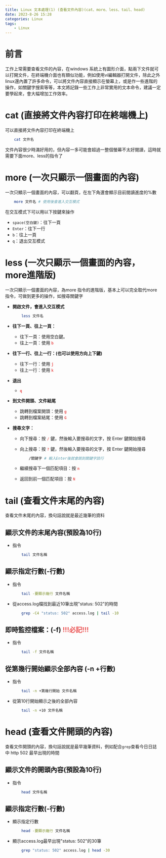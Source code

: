 ```yaml
---
title: Linux 文本處理(1) (查看文件內容)(cat、more、less、tail、head)
date: 2023-8-26 15:28
categories: Linux
tags:
    - Linux
---
```


# 前言

工作上常需要查看文件的內容，在windows 系統上有圖形介面，點兩下文件就可以打開文件，在終端機介面也有類似功能，例如使用vi編輯器打開文件，除此之外linux還內置了許多命令，可以將文件內容直接顯示在螢幕上，或是作一些進階的操作，如關鍵字搜索等等，本文將記錄一些工作上非常實用的文本命令，建議一定要學起來，會大幅增加工作效率。


# cat (直接將文件內容打印在終端機上)

可以直接將文件內容打印在終端機上

``` bash
    cat 文件名
```

文件內容很少時滿好用的，但內容一多可能會超過一整個螢幕不太好閱讀，這時就需要下面more、less的指令了


# more (一次只顯示一個畫面的內容)

一次只顯示一個畫面的內容，可以翻頁，在左下角還會顯示目前閱讀進度的%數

``` bash
    more 文件名 # 使用後會進入交互模式
```

在交互模式下可以用以下按鍵來操作

* `space(空白鍵)`：往下一頁
* `Enter`：往下一行
* `b`：往上一頁
* `q`：退出交互模式

# less (一次只顯示一個畫面的內容，more進階版)

一次只顯示一個畫面的內容，為more 指令的進階版，基本上可以完全取代more指令，可做到更多的操作，如搜尋關鍵字

* **開啟文件，會進入交互模式**

    ``` bash
        less 文件名
    ```

* **往下一頁、往上一頁：**

    - 往下一頁：使用空白鍵。
    - 往上一頁：使用 **<font color=#EB5757>`b`</font>**

* **往下一行、往上一行：(也可以使用方向上下鍵)**

    - 往下一行：使用 **<font color=#EB5757>`j`</font>**
    - 往上一行：使用 **<font color=#EB5757>`k`</font>**

* **退出**

    - **<font color=#EB5757>`q`</font>**

* **到文件開頭、文件結尾**

    - 跳轉到檔案開頭：使用 **<font color=#EB5757>`g`</font>**
    - 跳轉到檔案結尾：使用 **<font color=#EB5757>`G`</font>**

* **搜尋文字：**

    - 向下搜尋：按 **<font color=#EB5757>`/`</font>** 鍵，然後輸入要搜尋的文字，按 Enter 鍵開始搜尋
    - 向上搜尋：按 **<font color=#EB5757>`?`</font>** 鍵，然後輸入要搜尋的文字，按 Enter 鍵開始搜尋

        ``` bash
            /關鍵字 # 輸入Enter後就會跳到關鍵字該行
        ```

    - 繼續搜尋下一個匹配項目：按 **<font color=#EB5757>`n`</font>**
    - 返回到前一個匹配項目：按 **<font color=#EB5757>`N`</font>**

# tail (查看文件末尾的內容)

查看文件末尾的內容，換句話說就是最近幾筆的資料


## **顯示文件的末尾內容(預設為10行)**

* 指令
    ``` bash
        tail 文件名稱
    ```

## **顯示指定行數(-行數)**

* 指令
    ``` bash
        tail -要顯示幾行 文件名稱
    ```
* 從access.log檔找到最近10筆出現"status: 502"的時間
    ``` bash
        grep -C4 "status: 502" access.log | tail -10
    ```

## **即時監控檔案：(-f) <font color=#EB5757>!!!必記!!!</font>**

* 指令
    ``` bash
        tail -f 文件名稱
    ```


## **從第幾行開始顯示全部內容 (-n +行數)**

* 指令
    ``` bash
        tail -n +第幾行開始 文件名稱
    ```
* 從第10行開始顯示之後的全部內容

    ``` bash
        tail -n +10 文件名稱
    ```

# head (查看文件開頭的內容)

查看文件開頭的內容，換句話說就是最早幾筆資料，例如配合`grep`查看今日日誌中 http 502 最早出現的時間

## **顯示文件的開頭內容(預設為10行)**

* 指令
    ``` bash
        head 文件名稱
    ```

## **顯示指定行數(-行數)**

* 顯示指定行數
    ``` bash
        head -要顯示幾行 文件名稱
    ```
* 顯示access.log最早出現"status: 502"的30筆

    ``` bash
        grep "status: 502" access.log | head -30
    ```

